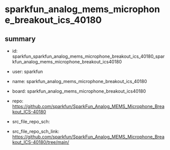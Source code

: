 # sparkfun_analog_mems_microphone_breakout_ics_40180
 
## summary 
* id: sparkfun_sparkfun_analog_mems_microphone_breakout_ics_40180_sparkfun_analog_mems_microphone_breakout_ics40180
* user: sparkfun
* name: sparkfun_analog_mems_microphone_breakout_ics_40180
* board: sparkfun_analog_mems_microphone_breakout_ics40180
* repo: https://github.com/sparkfun/SparkFun_Analog_MEMS_Microphone_Breakout_ICS-40180



* src_file_repo_sch: 
* src_file_repo_sch_link: https://github.com/sparkfun/SparkFun_Analog_MEMS_Microphone_Breakout_ICS-40180/tree/main/




